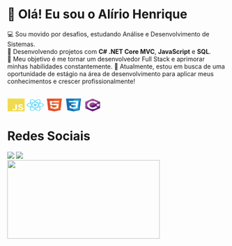 # 👋 Olá! Eu sou o Alírio Henrique 

💻 Sou movido por desafios, estudando Análise e Desenvolvimento de Sistemas.  
🌟 Desenvolvendo projetos com **C# .NET Core MVC**, **JavaScript** e **SQL**.  
🚀 Meu objetivo é me tornar um desenvolvedor Full Stack e aprimorar minhas habilidades constantemente.
🎯 Atualmente, estou em busca de uma oportunidade de estágio na área de desenvolvimento para aplicar meus conhecimentos e crescer profissionalmente!

<div style="display: inline_block"><br>
  <img align="center" alt="Alirio-Js" height="30" width="40" src="https://raw.githubusercontent.com/devicons/devicon/master/icons/javascript/javascript-plain.svg">
  <img align="center" alt="Alirio-React" height="30" width="40" src="https://raw.githubusercontent.com/devicons/devicon/master/icons/react/react-original.svg">
  <img align="center" alt="Alirio-HTML" height="30" width="40" src="https://raw.githubusercontent.com/devicons/devicon/master/icons/html5/html5-original.svg">
  <img align="center" alt="Alirio-CSS" height="30" width="40" src="https://raw.githubusercontent.com/devicons/devicon/master/icons/css3/css3-original.svg">
  <img align="center" alt="Alirio-Csharp" height="30" width="40" src="https://raw.githubusercontent.com/devicons/devicon/master/icons/csharp/csharp-original.svg">
</div>
<h1>Redes Sociais</h1>
<div>
  <a href="https://www.instagram.com/henriquealirio/"><img src="https://img.shields.io/badge/-Instagram-%23E4405F?style=for-the-badge&logo=instagram&logoColor=white" target="_blank"></a>
  <a href="https://www.linkedin.com/in/al%C3%ADrio-henrique-012057114/" target="_blank"><img src="https://img.shields.io/badge/-LinkedIn-%230077B5?style=for-the-badge&logo=linkedin&logoColor=white" target="_blank"></a> 
</div>
<div>
<a href="https://github.com/AlirioHenrique">
<img height="180em"  width="350em" src="https://github-readme-stats.vercel.app/api?username=AlirioHenrique&theme=tokyonight&show_icons=true&hide_border=false&count_private=true"/>

</div>
